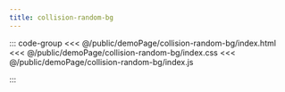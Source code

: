```yaml
---
title: collision-random-bg
---
```


::: code-group
<<< @/public/demoPage/collision-random-bg/index.html
<<< @/public/demoPage/collision-random-bg/index.css
<<< @/public/demoPage/collision-random-bg/index.js

:::
